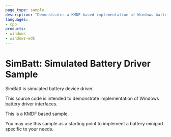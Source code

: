 ```yaml
---
page_type: sample
description: "Demonstrates a KMDF-based implementation of Windows battery driver interfaces."
languages:
- cpp
products:
- windows
- windows-wdk
---
```


# SimBatt: Simulated Battery Driver Sample

SimBatt is simulated battery device driver.

This source code is intended to demonstrate implementation of Windows battery driver interfaces.

This is a KMDF based sample.

You may use this sample as a starting point to implement a battery miniport specific to your needs.
